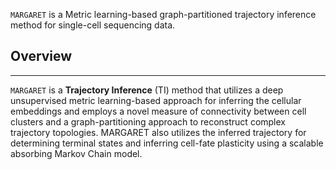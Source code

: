 `MARGARET` is a Metric learning-based graph-partitioned trajectory inference method for single-cell sequencing data.

## Overview
---
`MARGARET` is a **Trajectory Inference** (TI) method that utilizes a deep unsupervised metric learning-based approach for inferring the cellular embeddings and employs a novel measure of connectivity between cell clusters and a graph-partitioning approach to reconstruct complex trajectory topologies. MARGARET also utilizes the inferred trajectory for determining terminal states and inferring cell-fate plasticity using a scalable absorbing Markov Chain model.
